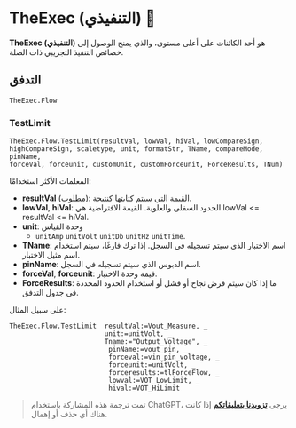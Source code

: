# TheExec (التنفيذي) 🚧

**TheExec (التنفيذي)** هو أحد الكائنات على أعلى مستوى، والذي يمنح الوصول إلى خصائص التنفيذ التجريبي ذات الصلة.

## التدفق

```vbscript
TheExec.Flow
```

### TestLimit

```vbscript
TheExec.Flow.TestLimit(resultVal, lowVal, hiVal, lowCompareSign,
highCompareSign, scaletype, unit, formatStr, TName, compareMode, pinName,
forceVal, forceunit, customUnit, customForceunit, ForceResults, TNum)
```

المعلمات الأكثر استخدامًا:

- **resultVal** (مطلوب): القيمة التي سيتم كتابتها كنتيجة.
- **lowVal**, **hiVal**: الحدود السفلى والعلوية. القيمة الافتراضية هي lowVal <= resultVal <= hiVal.
- **unit**: وحدة القياس
  - `unitAmp` `unitVolt` `unitDb` `unitHz` `unitTime`.
- **TName**: اسم الاختبار الذي سيتم تسجيله في السجل. إذا ترك فارغًا، سيتم استخدام اسم مثيل الاختبار.
- **pinName**: اسم الدبوس الذي سيتم تسجيله في السجل.
- **forceVal**, **forceunit**: قيمة وحدة الاختبار.
- **ForceResults**: ما إذا كان سيتم فرض نجاح أو فشل أو استخدام الحدود المحددة في جدول التدفق.

على سبيل المثال:

```vbscript
TheExec.Flow.TestLimit  resultVal:=Vout_Measure, _
                        unit:=unitVolt, _
                        Tname:="Output_Voltage", _
                         pinName:=vout_pin, _
                         forceval:=vin_pin_voltage, _
                         forceunit:=unitVolt, _
                         forceresults:=tlForceFlow, _
                         lowval:=VOT_LowLimit, _
                         hival:=VOT_HiLimit
```

> تمت ترجمة هذه المشاركة باستخدام ChatGPT، يرجى [**تزويدنا بتعليقاتكم**](https://github.com/linyuxuanlin/Wiki_MkDocs/issues/new) إذا كانت هناك أي حذف أو إهمال.
